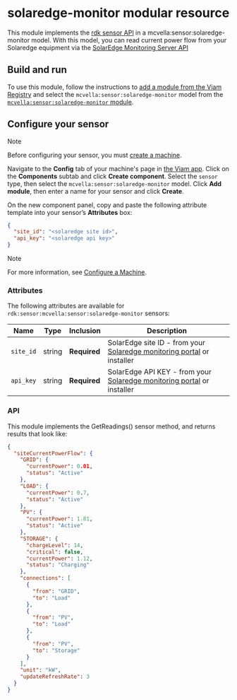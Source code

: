 # solaredge-monitor modular resource

This module implements the [rdk sensor API](https://github.com/rdk/sensor-api) in a mcvella:sensor:solaredge-monitor model.
With this model, you can read current power flow from your Solaredge equipment via the [SolarEdge Monitoring Server API](https://knowledge-center.solaredge.com/sites/kc/files/se_monitoring_api.pdf)

## Build and run

To use this module, follow the instructions to [add a module from the Viam Registry](https://docs.viam.com/registry/configure/#add-a-modular-resource-from-the-viam-registry) and select the `mcvella:sensor:solaredge-monitor` model from the [`mcvella:sensor:solaredge-monitor` module](https://app.viam.com/module/rdk/mcvella:sensor:solaredge-monitor).

## Configure your sensor

> [!NOTE]  
> Before configuring your sensor, you must [create a machine](https://docs.viam.com/manage/fleet/machines/#add-a-new-machine).

Navigate to the **Config** tab of your machine's page in [the Viam app](https://app.viam.com/).
Click on the **Components** subtab and click **Create component**.
Select the `sensor` type, then select the `mcvella:sensor:solaredge-monitor` model.
Click **Add module**, then enter a name for your sensor and click **Create**.

On the new component panel, copy and paste the following attribute template into your sensor’s **Attributes** box:

```json
{
  "site_id": "<solaredge site id>",
  "api_key": "<solaredge api key>"
}
```

> [!NOTE]  
> For more information, see [Configure a Machine](https://docs.viam.com/manage/configuration/).

### Attributes

The following attributes are available for `rdk:sensor:mcvella:sensor:solaredge-monitor` sensors:

| Name | Type | Inclusion | Description |
| ---- | ---- | --------- | ----------- |
| `site_id` | string | **Required** |  SolarEdge site ID - from your [Solaredge monitoring portal](https://monitoring.solaredge.com/) or installer|
| `api_key` | string | **Required** |  SolarEdge API KEY - from your [Solaredge monitoring portal](https://monitoring.solaredge.com/) or installer |

### API

This module implements the GetReadings() sensor method, and returns results that look like:

``` JSON
{
  "siteCurrentPowerFlow": {
    "GRID": {
      "currentPower": 0.01,
      "status": "Active"
    },
    "LOAD": {
      "currentPower": 0.7,
      "status": "Active"
    },
    "PV": {
      "currentPower": 1.81,
      "status": "Active"
    },
    "STORAGE": {
      "chargeLevel": 14,
      "critical": false,
      "currentPower": 1.12,
      "status": "Charging"
    },
    "connections": [
      {
        "from": "GRID",
        "to": "Load"
      },
      {
        "from": "PV",
        "to": "Load"
      },
      {
        "from": "PV",
        "to": "Storage"
      }
    ],
    "unit": "kW",
    "updateRefreshRate": 3
  }
}
```

